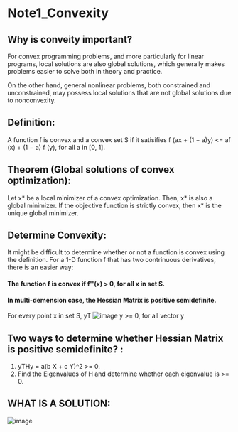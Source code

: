 # Note1_Convexity

## Why is conveity important? 
For convex programming problems, and more particularly for linear programs, local solutions are also global solutions, which generally makes problems easier to solve both in theory and practice. 

On the other hand, general nonlinear problems, both constrained and unconstrained, may possess local solutions that are not global solutions due to nonconvexity. 


## Definition: 

A function f is convex and a convex set S if it satisifies
f (ax + (1 − a)y) <= af (x) + (1 − a) f (y), for all a in [0, 1].


## Theorem (Global solutions of convex optimization): 
Let x* be a local minimizer of a convex optimization. Then, x* is also a global minimizer. If the objective function is strictly convex, then x* is the unique global minimizer. 


## Determine Convexity:
It might be difficult to determine whether or not a function is convex using the definition. For a 1-D function f that has two contrinuous derivatives, there is an easier way:

#### The function f is convex if f''(x) > 0, for all x in set S. ###

#### In multi-demension case, the Hessian Matrix is positive semidefinite. ###

For every point x in set S, yT
![image](https://user-images.githubusercontent.com/88390140/131263324-6617bdd9-0d74-4142-a1c2-7e27c38c5c9f.png)
y >= 0,   for all vector y


## Two ways to determine whether Hessian Matrix is positive semidefinite? : ##
1. yTHy = a(b X + c Y)^2 >= 0. 
2. Find the Eigenvalues of H and determine whether each eigenvalue is >= 0. 


## WHAT IS A SOLUTION: 
![image](https://user-images.githubusercontent.com/88390140/131263634-197793de-686b-4af6-8bd6-a3df1a7a7499.png)

